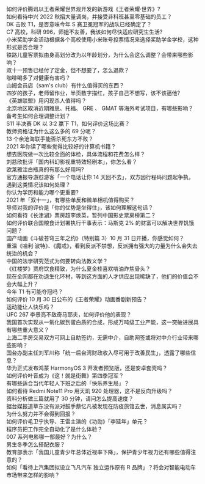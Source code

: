 如何评价腾讯以王者荣耀世界观开发的新游戏《王者荣耀·世界》?  
如何看待中兴 2022 秋招大量调岗，并接受非科班甚至零基础的员工？  
DK 击败 T1，是否意味今年 S 赛卫冕冠军的战队已经确定了？  
C7 高校，科研 996，师姐不友善，我该如何尽快适应研究生生活?  
小米奖助学金活动根据各个高校使用小米账号投票情况来选择奖助学金学校，这种形式是否合理？  
铁路儿童客票拟由身高划分改为以年龄划分，为什么会这么调整？会带来哪些影响？  
双十一预售已经付了定金，但不想要了，怎么退款？  
咖啡喝多了对健康有害吗？  
山姆会员店（sam's club）有什么值得买的东西？  
四岁的孩子，老师留作业，半页数字描红，孩子自己不想写，该不该逼他?  
《英雄联盟》用闪现杀人值得吗？  
北京地区取消近期雅思、托福、 GRE 、 GMAT 等海外考试项目，有哪些影响？备考生如何合理调整计划？  
S11 半决赛 DK 以 3:2 赢下 T1，如何评价这场比赛？  
教师资格证为什么这么多的 69 分呢？  
13 个余沧海联手能否杀死东方不败？  
2021 年你读了哪些觉得比较好的计算机书籍？  
想去医院做一次比较全面的体检，具体流程和花费怎么样？  
刘慈欣批评「国内科幻影视重特效轻剧本」，你怎么看？  
欧莱雅注白瓶真的有那么好用吗?  
官方通报导游怼游客「一个电话让你 14 天回不去」，双方因行程码问题起争执，遇到这类情况该如何处理？  
你认为学历和能力哪个更重要?  
2021 年「双十一」，有哪些单反和微单相机值得购买？  
导师对我的评价是「你的优势是坐得住」，该如何理解这句话？  
如何看待《长津湖》票房超李焕英，暂列中国影史票房榜第二？  
如何评价联合国粮食计划署执行干事表示：马斯克 2% 的财富可以解决世界饥饿问题？  
国产动画《斗破苍穹三年之约》（特别篇 3）10 月 31 日开播，你感觉如何？  
重温《哈利·波特》、《魔戒》，看到反派不禁想，反派拥有强大的力量为什么会失去统治的机会？  
中国的法学研究范式为何要转向法教义学？  
《红楼梦》贾府饮食精致，为什么夏金桂喜欢啃油炸焦骨头？  
现在全网都在劝退生化环材，等到这方面的人才供应出现稀缺了，他们的价值会不会大幅上升？  
今年 T1 有可能夺冠吗？  
如何评价 10 月 30 日公布的《王者荣耀》动画番剧新预告？  
运动能让人快乐吗？  
UFC 267 李景亮不敌奇马耶夫，如何评价他的表现？  
我国首次实现从一氧化碳到蛋白质的合成，形成万吨级工业产能，这一突破进展具有哪些重大意义？  
上海二手房交易双方可网上自助签约，无需中介，自助网签或将对中介行业带来哪些影响？  
国台办副主任刘军川称「统一后台湾财政收入尽可用于改善民生」，透露了哪些信息？  
华为正式发布鸿蒙 HarmonyOS 3 开发者预览版，还是安卓套壳吗？  
如何评价叶音成为《这！就是街舞》第四季冠军？  
有哪些适合当代年轻人下班之后的「快乐养生局」？  
如何看待 Redmi Note11 Pro 用天玑 920 处理器，这不是反向升级吗？  
资料分析做三篇就用了 30 分钟，请问怎么提高速度？  
据台媒报道草东没有派对鼓手蔡忆凡被发现在防疫旅馆去世，消息属实吗？  
为什么努力并不会得到回报？  
如何评价毛卫宁执导、王雷主演的《功勋》「李延年」单元？  
程序员把工作完全自动化了是什么体验？  
007 系列电影哪一部最好？为什么？  
男生冬季怎么搭配衣服？  
教育部表示「我国儿童青少年总体近视率下降」，保护青少年视力还有哪些值得注意的？  
如何「看待上汽集团拟设立飞凡汽车 独立运作原有 R 品牌」？将会对智能电动车市场带来怎样的影响？  
